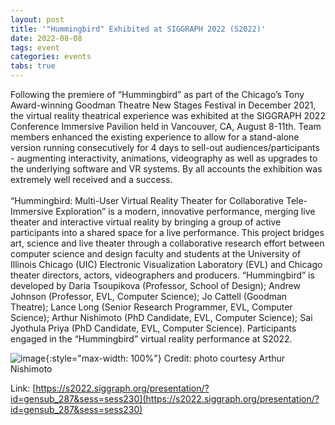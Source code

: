 ```yaml
---
layout: post
title: '"Hummingbird" Exhibited at SIGGRAPH 2022 (S2022)'
date: 2022-08-08
tags: event
categories: events
tabs: true
---
```


Following the premiere of &ldquo;Hummingbird&rdquo; as part of the Chicago&rsquo;s Tony Award-winning Goodman Theatre New Stages Festival in December 2021, the virtual reality theatrical experience was exhibited at the SIGGRAPH 2022 Conference Immersive Pavilion held in Vancouver, CA, August 8-11th.  Team members enhanced the existing experience to allow for a stand-alone version running consecutively for 4 days to sell-out audiences/participants - augmenting interactivity, animations, videography as well as upgrades to the underlying software and VR systems.  By all accounts the exhibition was extremely well received and a success.<br><br>
&ldquo;Hummingbird: Multi-User Virtual Reality Theater for Collaborative Tele-Immersive Exploration&rdquo; is a modern, innovative performance, merging live theater and interactive virtual reality by bringing a group of active participants into a shared space for a live performance.  This project bridges art, science and live theater through a collaborative research effort between computer science and design faculty and students at the University of Illinois Chicago (UIC) Electronic Visualization Laboratory (EVL) and Chicago theater directors, actors, videographers and producers.  &ldquo;Hummingbird&rdquo; is developed by Daria Tsoupikova (Professor, School of Design); Andrew Johnson (Professor, EVL, Computer Science); Jo Cattell (Goodman Theatre); Lance Long (Senior Research Programmer, EVL, Computer Science); Arthur Nishimoto (PhD Candidate, EVL, Computer Science); Sai Jyothula Priya (PhD Candidate, EVL, Computer Science).
Participants engaged in the &ldquo;Hummingbird&rdquo; virtual reality performance at S2022.

![image](https://www.evl.uic.edu/output/originals/hummingbirds2022_a.jpg-srcw.jpg){:style="max-width: 100%"}
Credit: photo courtesy Arthur Nishimoto


Link: [https://s2022.siggraph.org/presentation/?id=gensub_287&sess=sess230](https://s2022.siggraph.org/presentation/?id=gensub_287&sess=sess230)
